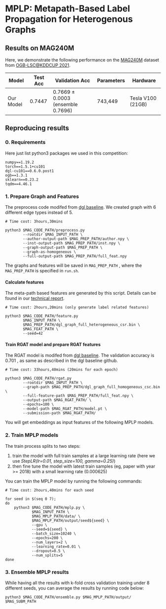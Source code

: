 # MPLP: Metapath-Based Label Propagation for Heterogenous Graphs

## Results on MAG240M

Here, we demonstrate the following performance on the [MAG240M](https://ogb.stanford.edu/kddcup2021/mag240m/) dataset from [OGB-LSC@KDDCUP 2021](https://ogb.stanford.edu/kddcup2021/).

| Model          |Test Acc    |Validation Acc  | Parameters    | Hardware |
| -------------- |--------------- | ----------------- | -------------- |----------|
|  Our Model     | 0.7447 | 0.7669 ± 0.0003 (ensemble 0.7696) | 743,449 | Tesla V100 (21GB) |

## Reproducing results

### 0. Requirements

Here just list python3 packages we used in this competition:

```
numpy==1.19.2
torch==1.5.1+cu101
dgl-cu101==0.6.0.post1
ogb==1.3.1
sklearn==0.23.2
tqdm==4.46.1
```

### 1. Prepare Graph and Features

The preprocess code modifed from [dgl baseline](https://github.com/dmlc/dgl/tree/master/examples/pytorch/ogb_lsc/MAG240M).  We created graph with 6 different edge types instead of 5.

```shell
# Time cost: 3hours,30mins

python3 $MAG_CODE_PATH/preprocess.py
        --rootdir $MAG_INPUT_PATH \
        --author-output-path $MAG_PREP_PATH/author.npy \
        --inst-output-path $MAG_PREP_PATH/inst.npy \
        --graph-output-path $MAG_PREP_PATH \
        --graph-as-homogeneous \
        --full-output-path $MAG_PREP_PATH/full_feat.npy
```

The graphs and features will be saved in `MAG_PREP_PATH` , where the  `MAG_PREP_PATH` is specified in `run.sh`.

#### Calculate features

The meta-path based features are generated by this script. Details can be found in our [technical report](https://github.com/qypeng-ustc/mplp/blob/main/MPLP.pdf).

```shell
# Time cost: 2hours,20mins (only generate label related features)

python3 $MAG_CODE_PATH/feature.py
        $MAG_INPUT_PATH \
        $MAG_PREP_PATH/dgl_graph_full_heterogeneous_csr.bin \
        $MAG_FEAT_PATH \
        --seed=42
```

#### Train RGAT model and prepare RGAT features

The RGAT model is modifed from [dgl baseline](https://github.com/dmlc/dgl/tree/master/examples/pytorch/ogb_lsc/MAG240M).  The validation accuracy is  0.701 , as same as described in the dgl baseline github.

```shell
# Time cost: 33hours,40mins (20mins for each epoch)

python3 $MAG_CODE_PATH/rgat.py
        --rootdir $MAG_INPUT_PATH \
        --graph-path $MAG_PREP_PATH/dgl_graph_full_homogeneous_csc.bin \
        --full-feature-path $MAG_PREP_PATH/full_feat.npy \
        --output-path $MAG_RGAT_PATH/ \
        --epochs=100 \
        --model-path $MAG_RGAT_PATH/model.pt \
        --submission-path $MAG_RGAT_PATH/
```

You will get embeddings as input features of the following MPLP models.

### 2. Train MPLP models

The train process splits to two steps:

1. train the model with full train samples at a large learning rate (here we use *StepLR(lr=0.01, step_size=100, gamma=0.25)*)
2. then fine tune the model with latest train samples (eg, paper with year >= 2018) with a small learning rate (0.000625)

You can train the MPLP model by running the following commands:

```shell
# Time cost: 2hours,40mins for each seed

for seed in $(seq 0 7);
do
    python3 $MAG_CODE_PATH/mplp.py \
            $MAG_INPUT_PATH \
            $MAG_MPLP_PATH/data/ \
            $MAG_MPLP_PATH/output/seed${seed} \
            --gpu \
            --seed=${seed} \
            --batch_size=10240 \
            --epochs=200 \
            --num_layers=2 \
            --learning_rate=0.01 \
            --dropout=0.5 \
            --num_splits=5
done
```

### 3. Ensemble MPLP results

While having all the results with k-fold cross validation training under 8 different seeds, you can average the results by running code below:

```shell
python3 $MAG_CODE_PATH/ensemble.py $MAG_MPLP_PATH/output/ $MAG_SUBM_PATH
```
